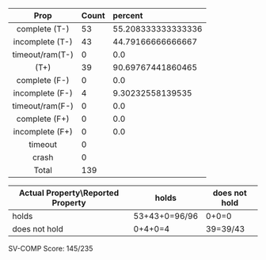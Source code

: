 
| Prop | Count | percent |
|:----:|:------|:--|
|complete   (T-)|53| 55.208333333333336 |
|incomplete (T-)|43|44.79166666666667 |
|timeout/ram(T-)|0|0.0 |
|           (T+)|39|90.69767441860465 |
|complete   (F-)|0|0.0 |
|incomplete (F-)|4|9.30232558139535 |
|timeout/ram(F-)|0|0.0 |
|complete   (F+)|0|0.0 |
|incomplete (F+)|0|0.0 |
|timeout        |0| |
|crash          |0| |
|Total          |139| |

| Actual Property\Reported Property | holds | does not hold |
|------------------------------------|-------|---------------|
| holds | 53+43+0=96/96 | 0+0=0 |
| does not hold | 0+4+0=4 | 39=39/43 |

SV-COMP Score: 145/235

